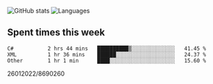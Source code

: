 ![GitHub stats](https://github-readme-stats.vercel.app/api?username=emipa606&theme=github_dark&show_icons=true) 
![Languages](https://github-readme-stats.vercel.app/api/top-langs/?username=emipa606&theme=github_dark&layout=compact)

## Spent times this week
<!--START_SECTION:waka-->

```text
C#           2 hrs 44 mins   ██████████▒░░░░░░░░░░░░░░   41.45 %
XML          1 hr 36 mins    ██████░░░░░░░░░░░░░░░░░░░   24.37 %
Other        1 hr 1 min      ████░░░░░░░░░░░░░░░░░░░░░   15.60 %
```

<!--END_SECTION:waka-->


26012022/8690260
